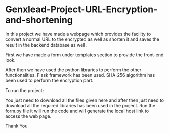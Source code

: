 # Genxlead-Project-URL-Encryption-and-shortening

In this project we have made a webpage which provides the facility to convert a normal URL to the encrypted as well as shorten it and saves the result in the backend database as well.

First we have made a form under templates section to provide the front-end look.

After then we have used the python libraries to perform the other functionalities.
Flask framework has been used.
SHA-256 algorithm has been used to perform the encryption part.

To run the project:

You just need to download all the files given here and after then just need to download all the required libraries has been used in the project.
Run the form.py file it will run the code and will generate the local host link to access the web page.

Thank You
